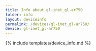 ```yaml
---
title: Info about gl-inet_gl-ar750
folder: info
layout: deviceinfo
permalink: /devices/gl-inet_gl-ar750/
device: gl-inet_gl-ar750
---
```

{% include templates/device_info.md %}
